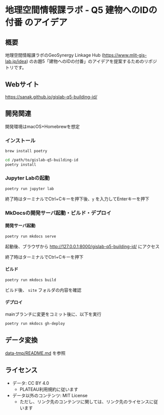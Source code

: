 # 地理空間情報課ラボ - Q5 建物へのIDの付番 のアイデア

## 概要

地理空間情報課ラボのGeoSynergy Linkage Hub (https://www.mlit-gis-lab.jp/idea) のお題5「建物へのIDの付番」のアイデアを提案するためのリポジトリです。

## Webサイト

https://sanak.github.io/gislab-q5-building-id/

## 開発関連

開発環境はmacOS+Homebrewを想定

### インストール

```sh
brew install poetry
```

```sh
cd /path/to/gislab-q5-building-id
poetry install
```

### Jupyter Labの起動

```sh
poetry run jupyter lab
```

終了時はターミナルでCtrl+Cキーを押下後、`y` を入力してEnterキーを押下

### MkDocsの開発サーバ起動・ビルド・デプロイ

#### 開発サーバ起動

```sh
poetry run mkdocs serve
```

起動後、ブラウザから http://127.0.0.1:8000/gislab-q5-building-id/ にアクセス

終了時はターミナルでCtrl+Cキーを押下

#### ビルド

```sh
poetry run mkdocs build
```

ビルド後、 `site` フォルダの内容を確認

#### デプロイ

mainブランチに変更をコミット後に、以下を実行

```sh
poetry run mkdocs gh-deploy
```

## データ変換

[data-tmp/README.md](data-tmp/README.md) を参照

## ライセンス

* データ: CC BY 4.0
  * PLATEAU利用規約に従います
* データ以外のコンテンツ: MIT License
  * ただし、リンク先のコンテンツに関しては、リンク先のライセンスに従います
